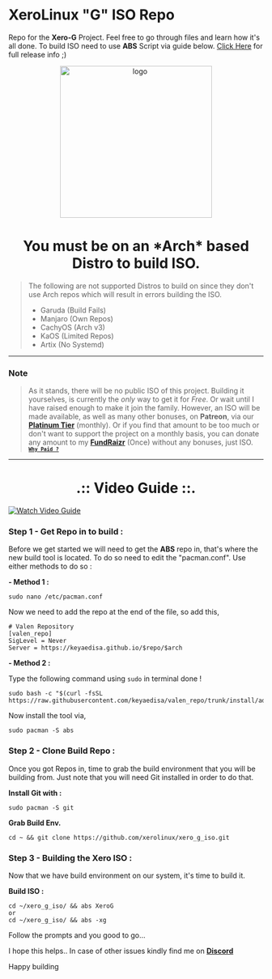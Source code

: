 # XeroLinux "G" ISO Repo

Repo for the **Xero-G** Project. Feel free to go through files and learn how it's all done. To build ISO need to use **ABS** Script via guide below. [Click Here](https://forum.xerolinux.xyz/thread-201.html) for full release info ;)

<p align="center">
    <img width="300" src="https://i.imgur.com/QWqMIsr.png" alt="logo">
</p>

<h1 align="center">You must be on an *Arch* based Distro to build ISO.</h1>

> The following are not supported Distros to build on since they
> don't use Arch repos which will result in errors building the ISO.
> - Garuda (Build Fails)
> - Manjaro (Own Repos)
> - CachyOS (Arch v3)
> - KaOS (Limited Repos)
> - Artix (No Systemd)
-----------------------------------------------------------------
### Note
> As it stands, there will be no public ISO of this project. Building it yourselves, is currently the *only* way to get it for *Free*. Or wait until I have raised enough to make it join the family. However, an ISO will be made available, as well as many other bonuses,
> on **Patreon**, via our [**Platinum Tier**](https://www.patreon.com/XeroLinux/membership) (monthly). Or if you find that amount to be too much or don't want to support the project on a monthly basis, you can donate any amount to my [**FundRaizr**](https://fnd.us/523mC5) (Once) without any bonuses, just ISO. <sup>[**`Why Paid ?`**](https://github.com/xerolinux/xero_g_iso/blob/main/support.md)</sup>
-----------------------------------------------------------------

<h1 align="center">.:: Video Guide ::.</h1>

<p align="center">

   <a href="https://youtu.be/DBU3pmeF9p8" target="_blank" title="Video Guide"><img src="https://i.imgur.com/GXx8Oq2.png" alt="Watch Video Guide" /></a>

</p>

### Step 1 - Get Repo in to build :

Before we get started we will need to get the **ABS** repo in, that's where the new build tool is located. To do so need to edit the "pacman.conf". Use either methods to do so :

**- Method 1 :**

```
sudo nano /etc/pacman.conf
```

Now we need to add the repo at the end of the file, so add this,
```
# Valen Repository
[valen_repo]
SigLevel = Never
Server = https://keyaedisa.github.io/$repo/$arch
```

**- Method 2 :**

Type the following command using `sudo` in terminal done !

```
sudo bash -c "$(curl -fsSL https://raw.githubusercontent.com/keyaedisa/valen_repo/trunk/install/addRepo2PacmanConf.sh)""
```

Now install the tool via,
```
sudo pacman -S abs
```

### Step 2 - Clone Build Repo :

Once you got Repos in, time to grab the build environment that you will be building from. Just note that you will need Git installed in order to do that.

**Install Git with :**
```
sudo pacman -S git
```
**Grab Build Env.**
```
cd ~ && git clone https://github.com/xerolinux/xero_g_iso.git
```

### Step 3 - Building the Xero ISO :

Now that we have build environment on our system, it's time to build it.

**Build ISO :**
```
cd ~/xero_g_iso/ && abs XeroG
or
cd ~/xero_g_iso/ && abs -xg
```

Follow the prompts and you good to go...

I hope this helps.. In case of other issues kindly find me on [**Discord**](https://discord.gg/Xg6T78ahtK)

Happy building

